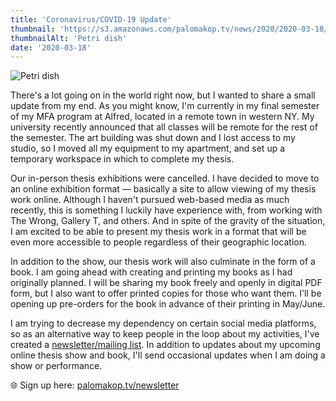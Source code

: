 ```yaml
---
title: 'Coronavirus/COVID-19 Update'
thumbnail: 'https://s3.amazonaws.com/palomakop.tv/news/2020/2020-03-18/covid_19_graphic.png'
thumbnailAlt: 'Petri dish'
date: '2020-03-18'
---
```


<img alt="Petri dish" loading="lazy" src="https://s3.amazonaws.com/palomakop.tv/news/2020/2020-03-18/covid_19_graphic.png"/>
<p>
  There's a lot going on in the world right now, but I wanted to share a small update from my end. As you might know, I'm currently in my final semester of my MFA program at Alfred, located in a remote town in western NY. My university recently announced that all classes will be remote for the rest of the semester. The art building was shut down and I lost access to my studio, so I moved all my equipment to my apartment, and set up a temporary workspace in which to complete my thesis.
  </p>
<p>
  Our in-person thesis exhibitions were cancelled. I have decided to move to an online exhibition format — basically a site to allow viewing of my thesis work online. Although I haven't pursued web-based media as much recently, this is something I luckily have experience with, from working with The Wrong, Gallery T, and others. And in spite of the gravity of the situation, I am excited to be able to present my thesis work in a format that will be even more accessible to people regardless of their geographic location.
  </p>
<p>
  In addition to the show, our thesis work will also culminate in the form of a book. I am going ahead with creating and printing my books as I had originally planned. I will be sharing my book freely and openly in digital PDF form, but I also want to offer printed copies for those who want them. I'll be opening up pre-orders for the book in advance of their printing in May/June.
  </p>
<p>
  I am trying to decrease my dependency on certain social media platforms, so as an alternative way to keep people in the loop about my activities, I've created a <a href="/newsletter">newsletter/mailing list</a>. In addition to updates about my upcoming online thesis show and book, I'll send occasional updates when I am doing a show or performance.
  </p>
<p>
  🌐 Sign up here: <a href="/newsletter">palomakop.tv/newsletter</a>
</p>
